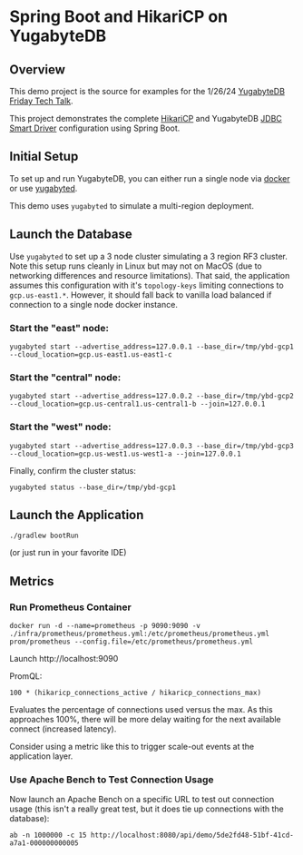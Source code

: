 # Spring Boot and HikariCP on YugabyteDB

## Overview

This demo project is the source for examples for the 1/26/24 [YugabyteDB Friday
Tech Talk](https://www.yugabyte.com/yftt/).

This project demonstrates the complete [HikariCP](https://github.com/brettwooldridge/HikariCP)
and YugabyteDB [JDBC Smart Driver](https://docs.yugabyte.com/preview/reference/drivers/java/yugabyte-jdbc-reference/)
configuration using Spring Boot.

## Initial Setup

To set up and run YugabyteDB, you can either run a single node
via [docker](https://docs.yugabyte.com/preview/quick-start/docker/)
or use [yugabyted](https://docs.yugabyte.com/preview/reference/configuration/yugabyted/).

This demo uses `yugabyted` to simulate a multi-region deployment.

## Launch the Database

Use `yugabyted` to set up a 3 node cluster simulating a 3 region RF3 cluster. Note this setup runs cleanly in
Linux but may not on MacOS (due to networking differences and resource limitations). That said, the application assumes
this configuration with it's `topology-keys` limiting connections to `gcp.us-east1.*`. However, it should fall back to
vanilla load balanced if connection to a single node docker instance.

### Start the "east" node:

```shell
yugabyted start --advertise_address=127.0.0.1 --base_dir=/tmp/ybd-gcp1 --cloud_location=gcp.us-east1.us-east1-c
```

### Start the "central" node:

```shell
yugabyted start --advertise_address=127.0.0.2 --base_dir=/tmp/ybd-gcp2 --cloud_location=gcp.us-central1.us-central1-b --join=127.0.0.1
```

### Start the "west" node:

```shell
yugabyted start --advertise_address=127.0.0.3 --base_dir=/tmp/ybd-gcp3 --cloud_location=gcp.us-west1.us-west1-a --join=127.0.0.1
```

Finally, confirm the cluster status:

```shell
yugabyted status --base_dir=/tmp/ybd-gcp1
```

## Launch the Application

```shell
./gradlew bootRun
```

(or just run in your favorite IDE)

## Metrics

### Run Prometheus Container

```shell
docker run -d --name=prometheus -p 9090:9090 -v ./infra/prometheus/prometheus.yml:/etc/prometheus/prometheus.yml prom/prometheus --config.file=/etc/prometheus/prometheus.yml
```

Launch http://localhost:9090

PromQL:

```
100 * (hikaricp_connections_active / hikaricp_connections_max)
```

Evaluates the percentage of connections used versus the max. As this approaches 100%,
there will be more delay waiting for the next available connect (increased latency).

Consider using a metric like this to trigger scale-out events at the application layer.

### Use Apache Bench to Test Connection Usage

Now launch an Apache Bench on a specific URL to test out connection usage (this isn't a really
great test, but it does tie up connections with the database):

```shell
ab -n 1000000 -c 15 http://localhost:8080/api/demo/5de2fd48-51bf-41cd-a7a1-000000000005
```

